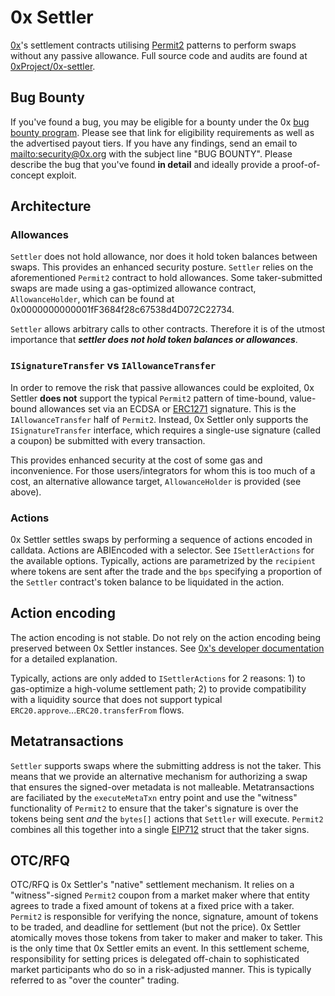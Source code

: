 # 0x Settler

[0x](https://0x.org/)'s settlement contracts utilising
[Permit2](https://github.com/Uniswap/permit2) patterns to perform swaps without
any passive allowance. Full source code and audits are found at
[0xProject/0x-settler](https://github.com/0xProject/0x-settler).

## Bug Bounty

If you've found a bug, you may be eligible for a bounty under the 0x [bug bounty
program](https://0x.org/docs/developer-resources/bounties). Please see that link
for eligibility requirements as well as the advertised payout tiers. If you have
any findings, send an email to [mailto:security@0x.org](security@0x.org) with
the subject line "BUG BOUNTY". Please describe the bug that you've found **in
detail** and ideally provide a proof-of-concept exploit.

## Architecture

### Allowances

`Settler` does not hold allowance, nor does it hold token balances between
swaps. This provides an enhanced security posture. `Settler` relies on the
aforementioned `Permit2` contract to hold allowances. Some taker-submitted swaps
are made using a gas-optimized allowance contract, `AllowanceHolder`, which can
be found at 0x0000000000001fF3684f28c67538d4D072C22734.

`Settler` allows arbitrary calls to other contracts. Therefore it is of the
utmost importance that _**settler does not hold token balances or allowances**_.

### `ISignatureTransfer` vs `IAllowanceTransfer`

In order to remove the risk that passive allowances could be exploited, 0x
Settler **does not** support the typical `Permit2` pattern of time-bound,
value-bound allowances set via an ECDSA or
[ERC1271](https://eips.ethereum.org/EIPS/eip-1271) signature. This is the
`IAllowanceTransfer` half of `Permit2`. Instead, 0x Settler only supports the
`ISignatureTransfer` interface, which requires a single-use signature (called a
coupon) be submitted with every transaction.

This provides enhanced security at the cost of some gas and inconvenience. For
those users/integrators for whom this is too much of a cost, an alternative
allowance target, `AllowanceHolder` is provided (see above).

### Actions

0x Settler settles swaps by performing a sequence of actions encoded in
calldata. Actions are ABIEncoded with a selector. See `ISettlerActions` for the
available options. Typically, actions are parametrized by the `recipient` where
tokens are sent after the trade and the `bps` specifying a proportion of the
`Settler` contract's token balance to be liquidated in the action.

## Action encoding

The action encoding is not stable. Do not rely on the action encoding being
preserved between 0x Settler instances. See [0x's developer
documentation](https://0x.org/docs/developer-resources/settler) for a detailed
explanation.

Typically, actions are only added to `ISettlerActions` for 2 reasons: 1) to
gas-optimize a high-volume settlement path; 2) to provide compatibility with a
liquidity source that does not support typical
`ERC20.approve`...`ERC20.transferFrom` flows.

## Metatransactions

`Settler` supports swaps where the submitting address is not the taker. This
means that we provide an alternative mechanism for authorizing a swap that
ensures the signed-over metadata is not malleable. Metatransactions are
faciliated by the `executeMetaTxn` entry point and use the "witness"
functionality of `Permit2` to ensure that the taker's signature is over the
tokens being sent _and_ the `bytes[]` actions that `Settler` will
execute. `Permit2` combines all this together into a single
[EIP712](https://eips.ethereum.org/EIPS/eip-712) struct that the taker signs.

## OTC/RFQ

OTC/RFQ is 0x Settler's "native" settlement mechanism. It relies on a
"witness"-signed `Permit2` coupon from a market maker where that entity agrees
to trade a fixed amount of tokens at a fixed price with a taker. `Permit2` is
responsible for verifying the nonce, signature, amount of tokens to be traded,
and deadline for settlement (but not the price). 0x Settler atomically moves
those tokens from taker to maker and maker to taker. This is the only time that
0x Settler emits an event. In this settlement scheme, responsibility for setting
prices is delegated off-chain to sophisticated market participants who do so in
a risk-adjusted manner. This is typically referred to as "over the counter"
trading.
